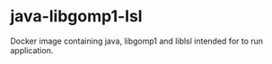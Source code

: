 # java-libgomp1-lsl

Docker image containing java, libgomp1 and  liblsl intended for to run application.
